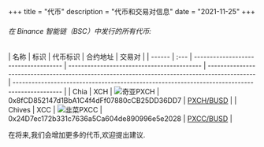 +++
title = "代币"
description = "代币和交易对信息"
date = "2021-11-25"
+++

###### 在 Binance 智能链（BSC）中发行的所有代币:

| 名称 | 标识 | 代币标识 | 合约地址                                                                                      | 交易对                                                                                        |
| ------ | :--- | ------------------------------------ | ------------------------------------------ | --------------------------------------------------------------------------------------------- | --------------------------------------------------------------------------------------------- |
| Chia   | XCH  | ![奇亚](/images/chia-logo.png)PXCH   | 0x8fCD852147d1BbA1C4f4dFf07880cCB25DD36DD7 | [PXCH/BUSD](https://pancakeswap.finance/info/pool/0xffdfb45e3d743ec10eb793fdcee3055ea82c270c) |
| Chives | XCC  | ![韭菜](/images/chives-logo.png)PXCC | 0x24D7ec172b331c7636a5Ca604de890996e5e2028 | [PXCC/BUSD](https://pancakeswap.finance/info/pool/0x62608fa59fcd378cd71ce277a50f24df333b4633) | 

在将来,我们会增加更多的代币,欢迎提出建议.
